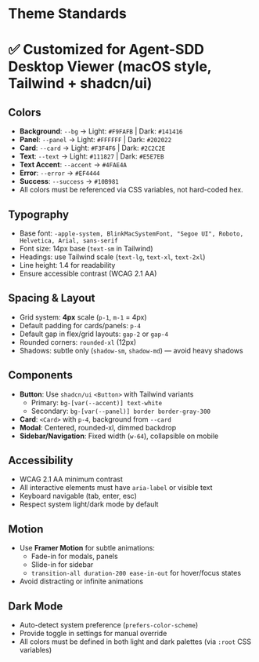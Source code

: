 # Theme Standards
# ✅ Customized for Agent-SDD Desktop Viewer (macOS style, Tailwind + shadcn/ui)

## Colors
- **Background**: `--bg` → Light: `#F9FAFB` | Dark: `#141416`
- **Panel**: `--panel` → Light: `#FFFFFF` | Dark: `#202022`
- **Card**: `--card` → Light: `#F3F4F6` | Dark: `#2C2C2E`
- **Text**: `--text` → Light: `#111827` | Dark: `#E5E7EB`
- **Text Accent**: `--accent` → `#4FAE4A`
- **Error**: `--error` → `#EF4444`
- **Success**: `--success` → `#10B981`
- All colors must be referenced via CSS variables, not hard-coded hex.

## Typography
- Base font: `-apple-system, BlinkMacSystemFont, "Segoe UI", Roboto, Helvetica, Arial, sans-serif`
- Font size: 14px base (`text-sm` in Tailwind)
- Headings: use Tailwind scale (`text-lg`, `text-xl`, `text-2xl`)
- Line height: 1.4 for readability
- Ensure accessible contrast (WCAG 2.1 AA)

## Spacing & Layout
- Grid system: **4px** scale (`p-1`, `m-1` = 4px)
- Default padding for cards/panels: `p-4`
- Default gap in flex/grid layouts: `gap-2` or `gap-4`
- Rounded corners: `rounded-xl` (12px)
- Shadows: subtle only (`shadow-sm`, `shadow-md`) — avoid heavy shadows

## Components
- **Button**: Use `shadcn/ui` `<Button>` with Tailwind variants
  - Primary: `bg-[var(--accent)] text-white`
  - Secondary: `bg-[var(--panel)] border border-gray-300`
- **Card**: `<Card>` with `p-4`, background from `--card`
- **Modal**: Centered, rounded-xl, dimmed backdrop
- **Sidebar/Navigation**: Fixed width (`w-64`), collapsible on mobile

## Accessibility
- WCAG 2.1 AA minimum contrast
- All interactive elements must have `aria-label` or visible text
- Keyboard navigable (tab, enter, esc)
- Respect system light/dark mode by default

## Motion
- Use **Framer Motion** for subtle animations:
  - Fade-in for modals, panels
  - Slide-in for sidebar
  - `transition-all duration-200 ease-in-out` for hover/focus states
- Avoid distracting or infinite animations

## Dark Mode
- Auto-detect system preference (`prefers-color-scheme`)
- Provide toggle in settings for manual override
- All colors must be defined in both light and dark palettes (via `:root` CSS variables)
